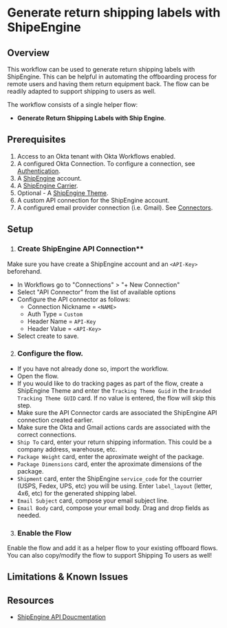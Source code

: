 # Generate return shipping labels with ShipeEngine

## Overview
This workflow can be used to generate return shipping labels with ShipEngine. This can be helpful in automating the offboarding process for remote users and having them return equipment back. The flow can be readily adapted to support shipping to users as well.


The workflow consists of a single helper flow:
- **Generate Return Shipping Labels with Ship Engine**.

## Prerequisites
1. Access to an Okta tenant with Okta Workflows enabled.
2. A configured Okta Connection. To configure a connection, see [Authentication](https://help.okta.com/wf/en-us/Content/Topics/Workflows/connector-reference/okta/overviews/authorization.htm).
3. A [ShipEngine](https://www.shipengine.com/) account.
4. A [ShipEngine Carrier](https://www.shipengine.com/docs/carriers/setup/).
5. Optional - A [ShipEngine Theme](https://app.shipengine.com/#/portal/themes). 
6. A custom API connection for the ShipEngine account. 
7. A configured email provider connection (i.e. Gmail). See [Connectors](https://help.okta.com/wf/en-us/Content/Topics/Workflows/connector-reference/connector-reference.htm).

## Setup
1. ### Create ShipEngine API Connection**
Make sure you have create a ShipEngine account and an `<API-Key>` beforehand.
* In Workflows go to "Connections" > "+ New Connection"
* Select "API Connector" from the list of available options
* Configure the API connector as follows:
    * Connection Nickname = `<NAME>`
    * Auth Type = `Custom`
    * Header Name = `API-Key`
    * Header Value = `<API-Key>`
* Select create to save.

2. ### Configure the flow.
* If you have not already done so, import the workflow.
* Open the flow.
* If you would like to do tracking pages as part of the flow, create a ShipEngine Theme and enter the `Tracking Theme Guid` in the `Branded Tracking Theme GUID` card. If no value is entered, the flow will skip this step.
* Make sure the API Connector cards are associated the ShipEngine API connection created earlier.
* Make sure the Okta and Gmail actions cards are associated with the correct connections.
* `Ship To` card, enter your return shipping information. This could be a company address, warehouse, etc.
* `Package Weight` card, enter the aproximate weight of the package.
* `Package Dimensions` card, enter the aproximate dimensions of the package.
* `Shipment` card, enter the ShipEngine `service_code` for the courrier (USPS, Fedex, UPS, etc) you will be using. Enter `label_layout` (letter, 4x6, etc) for the generated shipping label.
* `Email Subject` card, compose your email subject line.
* `Email Body` card, compose your email body. Drag and drop fields as needed.

3. ### Enable the Flow
Enable the flow and add it as a helper flow to your existing offboard flows. You can also copy/modify the flow to support Shipping To users as well!


## Limitations & Known Issues

## Resources
* [ShipEngine API Doucmentation](https://www.shipengine.com/docs/)
